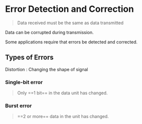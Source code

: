 # Error Detection and Correction

> Data received must be the same as data transmitted

Data can be corrupted during transmission.

Some applications require that errors be detected and corrected.

## Types of Errors

Distortion
: Changing the shape of signal

### Single-bit error
> Only ==1 bit== in the data unit has changed.

### Burst error
> ==2 or more== data in the unit has changed.